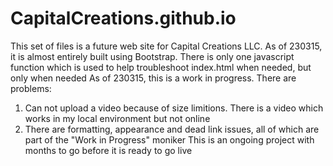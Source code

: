 # CapitalCreations.github.io
This set of files is a future web site for Capital Creations LLC. As of 230315, it is almost entirely built using Bootstrap. There is only one javascript function which is used to help troubleshoot index.html when needed, but only when needed
As of 230315, this is a work in progress. There are problems:

1) Can not upload a video because of size limitions. There is a video which works in my local environment but not online
2) There are formatting, appearance and dead link issues, all of which are part of the "Work in Progress" moniker
This is an ongoing project with months to go before it is ready to go live

